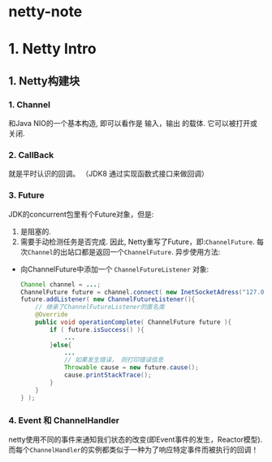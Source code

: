 # netty-note

# 1. Netty Intro
## 1. Netty构建块
### 1. Channel
和Java NIO的一个基本构造, 即可以看作是 输入，输出 的载体. 它可以被打开或关闭.

### 2. CallBack
就是平时认识的回调。 （JDK8 通过实现函数式接口来做回调）

### 3. Future
JDK的concurrent包里有个Future对象，但是:
1. 是阻塞的.
2. 需要手动检测任务是否完成.
因此, Netty重写了Future，即:`ChannelFuture`.  每次`Channel`的出站口都是返回一个`ChannelFuture`. 异步使用方法:
- 向ChannelFuture中添加一个 `ChannelFutureListener` 对象:
    ```java
    Channel channel = ...;
    ChannelFuture future = channel.connect( new InetSocketAdress("127.0.0.1", 8080) );
    future.addListener( new ChannelFutureListener(){
        // 继承了ChannelFutureListener的匿名类
        @Override
        public void operationComplete( ChannelFuture future ){
            if ( future.isSuccess() ){
                ...
            }else{
                ...
                // 如果发生错误， 则打印错误信息
                Throwable cause = new future.cause();
                cause.printStackTrace();
            }
        }
    } );
    ```

### 4. Event 和 ChannelHandler
netty使用不同的事件来通知我们状态的改变(即Event事件的发生，Reactor模型). 而每个`ChannelHandler`的实例都类似于一种为了响应特定事件而被执行的回调！